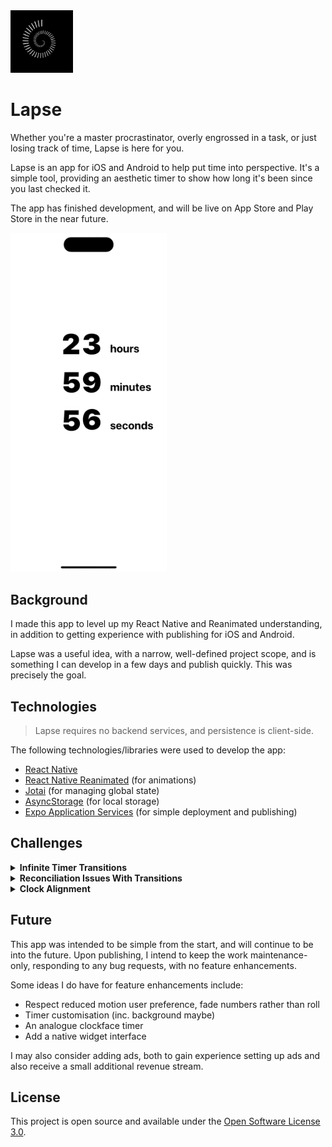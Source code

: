 <img src="./assets/icon.png" style="height: 100px" />

# Lapse

Whether you're a master procrastinator, overly engrossed in a task, or just losing track of time, Lapse is here for you.

Lapse is an app for iOS and Android to help put time into perspective. It's a simple tool, providing an aesthetic timer to show how long it's been since you last checked it.

The app has finished development, and will be live on App Store and Play Store in the near future.

<img src="./assets/recording.gif" style="width: 250px;" />

## Background

I made this app to level up my React Native and Reanimated understanding, in addition to getting experience with publishing for iOS and Android.

Lapse was a useful idea, with a narrow, well-defined project scope, and is something I can develop in a few days and publish quickly. This was precisely the goal.

## Technologies

> Lapse requires no backend services, and persistence is client-side.

The following technologies/libraries were used to develop the app:

- [React Native](https://reactnative.dev)
- [React Native Reanimated](https://docs.swmansion.com/react-native-reanimated/) (for animations)
- [Jotai](https://jotai.org) (for managing global state)
- [AsyncStorage](https://react-native-async-storage.github.io/async-storage/) (for local storage)
- [Expo Application Services](https://expo.dev/eas) (for simple deployment and publishing)

## Challenges

<details>
  <summary><strong>Infinite Timer Transitions</strong></summary>

I wanted the numbers in the timer to have a _'rolling'_ kind of animation. I knew what this looked like in my mind and how I would implement it with plain React on the web, but I had no idea how to do it with React Native.

I started with trying to find examples online with an animation like the one I'd pictured, and came across [`react-native-animated-rolling-numbers`](https://github.com/BouarourMohammed/react-native-animated-rolling-numbers).

I took the above library, looked through the code and recreated it to be simpler for just my use case. The above solution renders each digit `0` through `9`, vertically stacked, and scrolls the parent view along that stack so only one number appears at a time.

I got it to work and the transitions between the numbers was perfect. The only part I wasn't happy with is when a column reaches `9` and has to cycle back through all digits before landing on `0`.

It didn't satisfy the clean aestheic I was looking for.

After a lot of failed solutions, and despite being told that an infinite animation like the one I envisioned was impossible using Reanimated, I found the following solution.

- `RollingNumber` takes in `value` and renders out a fixed number of `RollingDigit`s
- `RollingDigit` takes in `digit` and tracks changes to `digit` to replace `TransitioningDigit` whenever `digit` changes
- `TransitioningDigit` takes in `from` and `to` digits, and initiates a transition on first render to perform a single _'roll'_ transition

It works because when a digit of a number to show is updated, the initial appearance of the text driven by the `from` prop is identical in appearance to the previous one's `to`. You can't tell when the `TransitioningDigit` is replaced, the transition to the next number begins immediately, the transition ends, it's replaced again, transitions, and so on.

</details>

<details>
  <summary>
    <strong>Reconciliation Issues With Transitions</strong>
  </summary>

Another issue arised when the number of digits of a number rendered changed. Since numbers are right-to-left as they become larger (the units column is right of the tens column, right of the hundreds column), this confuses React's reconciliation.

Say you're transitioning from `9` to `10`. Even using the `key` prop correctly, React thinks that the first digit (LTR) being rendered (`9`, then `1`) are the same. The transition in the units column from `9` to `0` moves to the tens column.

The solution to this is to render a fixed number of digits per number. I had to amend the components to allow `null` values to denote empty digits while still allowing transitions.

This lends itself well to first load too. While loading from `AsyncStorage` the duration is pending as `null` which when loaded, transitions the numbers from empty to a value with a roll.

</details>

<details>
  <summary>
    <strong>Clock Alignment</strong>
  </summary>

After sitting with my app for a while, I would notice sometimes that the timer would skip by 2 seconds at a time. This looked buggy and needed investigating.

The source was not Reanimated was taking too long to transition, but the callback setting the current clock time in the `useNow` hook.

In the JS event loop, current work is completed, then scheduled microtasks (promises), then scheduled macrotasks (inc. `setInterval`). The `delay` parameter of `setInterval` isn't guaranteed to be the exact interval between callback invocations, although it is guarenteed to be the minimum time. If the other work isn't completed before when the interval is scheduled for, there might be a further delay.

Say the interval by chance is created `2ms` before the start of the next second. With the hook being driven by `Date.now()`, if there's a >= `2ms` additional delay before the callback is invoked, then the timer will skip a number, and then one second later there will be no tick on the UI timer.

The solution is quite simple to just align the interval with the second:

- Get the current time from `Date.now()`
- `setTimeout` to schedule a call at the start of the next second (`Math.floor(now / 1000) * 1000`)
- `setInterval` with `1000ms` delay from thereon

This solution ticks the timer once per second, assuming that the interval callback won't be delayed by ~`1000ms`.

</details>

## Future

This app was intended to be simple from the start, and will continue to be into the future. Upon publishing, I intend to keep the work maintenance-only, responding to any bug requests, with no feature enhancements.

Some ideas I do have for feature enhancements include:

- Respect reduced motion user preference, fade numbers rather than roll
- Timer customisation (inc. background maybe)
- An analogue clockface timer
- Add a native widget interface

I may also consider adding ads, both to gain experience setting up ads and also receive a small additional revenue stream.

## License

This project is open source and available under the [Open Software License 3.0](./LICENSE).
